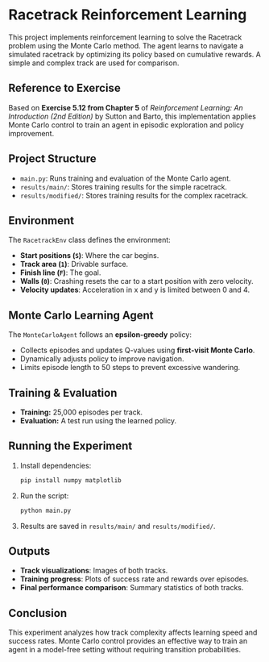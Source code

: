# Racetrack Reinforcement Learning  

This project implements reinforcement learning to solve the Racetrack problem using the Monte Carlo method. The agent learns to navigate a simulated racetrack by optimizing its policy based on cumulative rewards. A simple and complex track are used for comparison.  

## Reference to Exercise  
Based on **Exercise 5.12 from Chapter 5** of *Reinforcement Learning: An Introduction (2nd Edition)* by Sutton and Barto, this implementation applies Monte Carlo control to train an agent in episodic exploration and policy improvement.  

## Project Structure  
- `main.py`: Runs training and evaluation of the Monte Carlo agent.  
- `results/main/`: Stores training results for the simple racetrack.  
- `results/modified/`: Stores training results for the complex racetrack.  

## Environment  
The `RacetrackEnv` class defines the environment:  
- **Start positions (`S`)**: Where the car begins.  
- **Track area (`1`)**: Drivable surface.  
- **Finish line (`F`)**: The goal.  
- **Walls (`0`)**: Crashing resets the car to a start position with zero velocity.  
- **Velocity updates**: Acceleration in x and y is limited between 0 and 4.  

## Monte Carlo Learning Agent  
The `MonteCarloAgent` follows an **epsilon-greedy** policy:  
- Collects episodes and updates Q-values using **first-visit Monte Carlo**.  
- Dynamically adjusts policy to improve navigation.  
- Limits episode length to 50 steps to prevent excessive wandering.  

## Training & Evaluation  
- **Training:** 25,000 episodes per track.  
- **Evaluation:** A test run using the learned policy.  

## Running the Experiment  
1. Install dependencies:  
   ```bash
   pip install numpy matplotlib
   ```  
2. Run the script:  
   ```bash
   python main.py
   ```  
3. Results are saved in `results/main/` and `results/modified/`.  

## Outputs  
- **Track visualizations**: Images of both tracks.  
- **Training progress**: Plots of success rate and rewards over episodes.  
- **Final performance comparison**: Summary statistics of both tracks.  

## Conclusion  
This experiment analyzes how track complexity affects learning speed and success rates. Monte Carlo control provides an effective way to train an agent in a model-free setting without requiring transition probabilities.